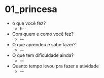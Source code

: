 # 01_princesa

* o que você fez?
  * h--
* Com quem e como você fez?
  * --
* O que aprendeu e sabe fazer?
  * --
* O que tem dificuldade ainda?
  * --
* Quanto tempo levou pra fazer a atividade
  * --
